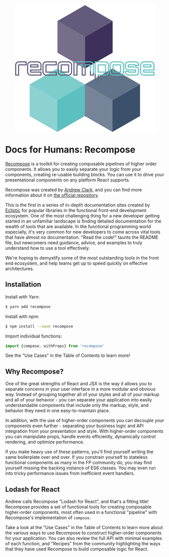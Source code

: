 <div style="text-align: center;"><img align="center" src="assets/recompose.png"  />
</div>

# Docs for Humans: Recompose

[Recompose](https://github.com/acdlite/recompose) is a toolkit for creating composable pipelines of higher order components. It allows you to easily separate your logic from your components, creating re-usable building blocks. You can use it to drive your presentational components on any platform React supports.

Recompose was created by [Andrew Clark](https://github.com/acdlite), and you can find more information about it on [the official repository](https://github.com/acdlite/recompose).

This is the first in a series of in-depth documentation sites created by [Ecliptic](http://ecliptic.io) for popular libraries in the functional front-end development ecosystem. One of the most challenging thing for a new developer getting started in an unfamiliar landscape is finding detailed documentation for the wealth of tools that are available. In the functional programming world especially, it's very common for new developers to come across vital tools that have almost no documentation. "Read the code!" taunts the README file, but newcomers need guidance, advice, and examples to truly understand how to use a tool effectively.

We're hoping to demystify some of the most outstanding tools in the front end ecosystem, and help teams get up to speed quickly on effective architectures.

## Installation

Install with Yarn:

```sh
$ yarn add recompose
```

Install with npm:

```sh
$ npm install --save recompose
```

Import individual functions:

```js
import {compose, withProps} from 'recompose'
```

See the "Use Cases" in the Table of Contents to learn more!

## Why Recompose?

One of the great strengths of React and JSX is the way it allows you to separate concerns in your user interface in a more modular and obvious way. Instead of grouping together all of your styles and all of your markup and all of your behavior - you can separate your application into easily understandable components that include only the markup, style, and behavior they need in one easy-to-maintain place.

In addition, with the use of higher-order components you can decouple your components even further - separating your business logic and API integration from your presentation and style. With higher-order components you can manipulate props, handle events efficiently, dynamically control rendering, and optimize performance.

If you make heavy use of these patterns, you'll find yourself writing the same boilerplate over and over. If you constrain yourself to stateless functional components as many in the FP community do, you may find yourself missing the backing instance of ES6 classes. You may even run into tricky performance issues from inefficient event handlers.

## Lodash for React

Andrew calls Recompose "Lodash for React", and that's a fitting title! Recompose provides a set of functional tools for creating composable higher-order components, most often used in a functional "pipeline" with Recompose's implementation of `compose`.

Take a look at the "Use Cases" in the Table of Contents to learn more about the various ways to use Recompose to construct higher-order components for your application. You can also review the full API with minimal examples of each function, and "Recipes" from the community highlighting the ways that they have used Recompose to build composable logic for React.